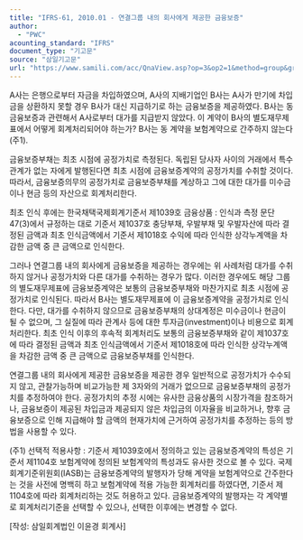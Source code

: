```yaml
---
title: "IFRS-61, 2010.01 - 연결그룹 내의 회사에게 제공한 금융보증"
author:
  - "PWC"
acounting_standard: "IFRS"
document_type: "기고문"
source: "삼일기고문"
url: "https://www.samili.com/acc/QnaView.asp?op=3&op2=1&method=group&group=2086-15;1&orgcode=0&searchword=&page=30&code=IFRS%2D61%3A201001"
---
```

A사는 은행으로부터 자금을 차입하였으며, A사의 지배기업인 B사는 A사가 만기에 차입금을 상환하지 못할 경우 B사가 대신 지급하기로 하는 금융보증을 제공하였다. B사는 동 금융보증과 관련해서 A사로부터 대가를 지급받지 않았다. 이 계약이 B사의 별도재무제표에서 어떻게 회계처리되어야 하는가? B사는 동 계약을 보험계약으로 간주하지 않는다(주1).

  

금융보증부채는 최초 시점에 공정가치로 측정된다. 독립된 당사자 사이의 거래에서 특수관계가 없는 자에게 발행된다면 최초 시점에 금융보증계약의 공정가치를 수취할 것이다. 따라서, 금융보증의무의 공정가치로 금융보증부채를 계상하고 그에 대한 대가를 미수금이나 현금 등의 자산으로 회계처리한다.

  

최초 인식 후에는 한국채택국제회계기준서 제1039호 금융상품 : 인식과 측정 문단 47(3)에서 규정하는 대로 기준서 제1037호 충당부채, 우발부채 및 우발자산에 따라 결정된 금액과 최초 인식금액에서 기준서 제1018호 수익에 따라 인식한 상각누계액을 차감한 금액 중 큰 금액으로 인식한다.

  

그러나 연결그룹 내의 회사에게 금융보증을 제공하는 경우에는 위 사례처럼 대가를 수취하지 않거나 공정가치와 다른 대가를 수취하는 경우가 많다. 이러한 경우에도 해당 그룹의 별도재무제표에 금융보증계약은 보통의 금융보증부채와 마찬가지로 최초 시점에 공정가치로 인식된다. 따라서 B사는 별도재무제표에 이 금융보증계약을 공정가치로 인식한다. 다만, 대가를 수취하지 않으므로 금융보증부채의 상대계정은 미수금이나 현금이 될 수 없으며, 그 실질에 따라 관계사 등에 대한 투자금(investment)이나 비용으로 회계처리한다. 최초 인식 이후의 후속적 회계처리도 보통의 금융보증부채와 같이 제1037호에 따라 결정된 금액과 최초 인식금액에서 기준서 제1018호에 따라 인식한 상각누계액을 차감한 금액 중 큰 금액으로 금융보증부채를 인식한다.

  

연결그룹 내의 회사에게 제공한 금융보증을 제공한 경우 일반적으로 공정가치가 수수되지 않고, 관찰가능하며 비교가능한 제 3자와의 거래가 없으므로 금융보증부채의 공정가치를 추정하여야 한다. 공정가치의 추정 시에는 유사한 금융상품의 시장가격을 참조하거나, 금융보증이 제공된 차입금과 제공되지 않은 차입금의 이자율을 비교하거나, 향후 금융보증으로 인해 지급해야 할 금액의 현재가치에 근거하여 공정가치를 추정하는 등의 방법을 사용할 수 있다.

  

(주1) 선택적 적용사항 : 기준서 제1039호에서 정의하고 있는 금융보증계약의 특성은 기준서 제1104호 보험계약에 정의된 보험계약의 특성과도 유사한 것으로 볼 수 있다. 국제회계기준위원회(IASB)는 금융보증계약의 발행자가 당해 계약을 보험계약으로 간주한다는 것을 사전에 명백히 하고 보험계약에 적용 가능한 회계처리를 하였다면, 기준서 제1104호에 따라 회계처리하는 것도 허용하고 있다. 금융보증계약의 발행자는 각 계약별로 회계처리기준을 선택할 수 있으나, 선택한 이후에는 변경할 수 없다.

  

\[작성: 삼일회계법인 이윤경 회계사\]